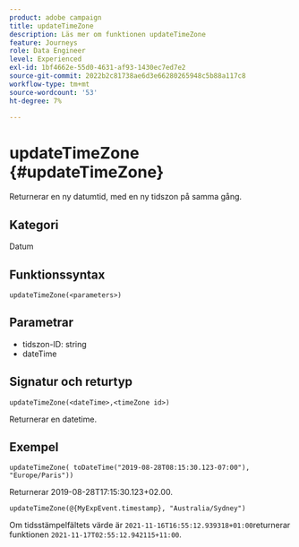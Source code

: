 ```yaml
---
product: adobe campaign
title: updateTimeZone
description: Läs mer om funktionen updateTimeZone
feature: Journeys
role: Data Engineer
level: Experienced
exl-id: 1bf4662e-55d0-4631-af93-1430ec7ed7e2
source-git-commit: 2022b2c81738ae6d3e66280265948c5b88a117c8
workflow-type: tm+mt
source-wordcount: '53'
ht-degree: 7%

---
```


# updateTimeZone {#updateTimeZone}

Returnerar en ny datumtid, med en ny tidszon på samma gång.

## Kategori

Datum

## Funktionssyntax

`updateTimeZone(<parameters>)`

## Parametrar

* tidszon-ID: string
* dateTime

## Signatur och returtyp

`updateTimeZone(<dateTime>,<timeZone id>)`

Returnerar en datetime.

## Exempel

`updateTimeZone( toDateTime("2019-08-28T08:15:30.123-07:00"), "Europe/Paris"))`

Returnerar 2019-08-28T17:15:30.123+02.00.

<!--`updateTimeZone( toDateTime("2019-08-28T08:15:30.123-07:00"), toTimeZone("Europe/Paris")))`
Returns "2019-08-28T17:15:30.123+02:00".-->

`updateTimeZone(@{MyExpEvent.timestamp}, "Australia/Sydney")`

Om tidsstämpelfältets värde är `2021-11-16T16:55:12.939318+01:00`returnerar funktionen `2021-11-17T02:55:12.942115+11:00`.
